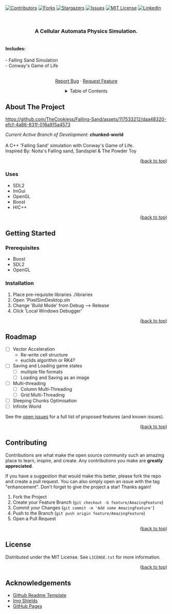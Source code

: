 <a name="readme-top"></a>
<!-- PROJECT SHIELDS -->
<!--
*** I'm using markdown "reference style" links for readability.
*** Reference links are enclosed in brackets [ ] instead of parentheses ( ).
*** See the bottom of this document for the declaration of the reference variables
*** for contributors-url, forks-url, etc. This is an optional, concise syntax you may use.
*** https://www.markdownguide.org/basic-syntax/#reference-style-links
-->
[![Contributors][contributors-shield]][contributors-url]
[![Forks][forks-shield]][forks-url]
[![Stargazers][stars-shield]][stars-url]
[![Issues][issues-shield]][issues-url]
[![MIT License][license-shield]][license-url]
[![LinkedIn][linkedin-shield]][linkedin-url]

<!-- PROJECT LOGO -->
<br />
<div align="center">
  <a href="https://github.com/TheCookies/Falling-Sand">
<!--     <img src="images/logo.png" alt="Logo" width="80" height="80"> -->
  </a>

<h3 align="center">A Cellular Automata Physics Simulation.</h3>
  <p align="center">
    <div style="text-align: left; padding: 0px;">
      <div style="text-align: left; display: inline-block; padding-right: 10px;">
        <h4>Includes:</h4>   
        <p>
            - Falling Sand Simulation
            <br />
            - Conway's Game of Life
        </p>
      </div>
    </div>
    <!--<br />-->
    <!--<a href="https://github.com/github_username/repo_name"><strong>Explore the docs »</strong></a>-->
    <!--<br />-->
    <br />
    <!--<a href="https://github.com/github_username/repo_name">View Demo</a>-->
    <!--·-->
    <a href="https://github.com/TheCookiess/Falling-Sand/issues">Report Bug</a>
    ·
    <a href="https://github.com/TheCookiess/Falling-Sand/issues">Request Feature</a>
  </p>
</div>


<!-- TABLE OF CONTENTS -->
<div style="text-align: center;">
<details>
  <summary>Table of Contents</summary>
  <ol style="text-align: center; display: inline-block;">
    <li>
      <a href="#about-the-project">About The Project</a>
      <ul>
        <li><a href="#built-with">Built With</a></li>
      </ul>
    </li>
    <li>
      <a href="#getting-started">Getting Started</a>
      <ul>
        <li><a href="#prerequisites">Prerequisites</a></li>
        <li><a href="#installation">Installation</a></li>
      </ul>
    </li>
    <li><a href="#usage">Usage</a></li>
    <li><a href="#roadmap">Roadmap</a></li>
    <li><a href="#contributing">Contributing</a></li>
    <li><a href="#license">License</a></li>
    <li><a href="#contact">Contact</a></li>
    <li><a href="#acknowledgments">Acknowledgments</a></li>
  </ol>
</details>
</div>

<!-- ABOUT THE PROJECT -->
## About The Project

https://github.com/TheCookiess/Falling-Sand/assets/117533212/daa48320-efcf-4a86-831f-016a915a4573

<p>
  <i> Current Active Branch of Development: </i> 
  <b> chunked-world </b>
  <br /> <br />
  A C++ 'Falling Sand' simulation with Conway's Game of Life.
  <br /> 
  Inspired By: Noita's Falling sand, Sandspiel & The Powder Toy
</p>

<p align="right">(<a href="#readme-top">back to top</a>)</p>

### Uses
* SDL2
* ImGui
* OpenGL
* Boost
* HIC++


<p align="right">(<a href="#readme-top">back to top</a>)</p>


<!-- GETTING STARTED -->
## Getting Started

### Prerequisites
* Boost
* SDL2
* OpenGL


### Installation
<!-- talk about installing boost at some point... -->

1. Place pre-requisite libraries ./libraries
2. Open 'PixelSimDesktop.sln
3. Change 'Build Mode' from Debug --> Release
4. Click 'Local Windows Debugger'

<p align="right">(<a href="#readme-top">back to top</a>)</p>



<!-- USAGE EXAMPLES -->
<!--## Usage-->

<!--Use this space to show useful examples of how a project can be used. Additional screenshots, code examples and demos work well in this space. You may also link to more resources.-->

<!--<p align="right">(<a href="#readme-top">back to top</a>)</p>-->



<!-- ROADMAP -->
## Roadmap

- [ ] Vector Acceleration
    - Re-write cell structure
    - euclids algorithm or RK4?
- [ ] Saving and Loading game states
    - [ ] multiple file formats
    - [ ] Loading and Saving as an image
- [ ] Multi-threading
    - [ ] Column Multi-Threading
    - [ ] Grid Multi-Threading
- [ ] Sleeping Chunks Optimisation
- [ ] Infinite World

See the [open issues](https://github.com/github_username/repo_name/issues) for a full list of proposed features (and known issues).

<p align="right">(<a href="#readme-top">back to top</a>)</p>



<!-- CONTRIBUTING -->
## Contributing

Contributions are what make the open source community such an amazing place to learn, inspire, and create. Any contributions you make are **greatly appreciated**.

If you have a suggestion that would make this better, please fork the repo and create a pull request. You can also simply open an issue with the tag "enhancement".
Don't forget to give the project a star! Thanks again!

1. Fork the Project
2. Create your Feature Branch (`git checkout -b feature/AmazingFeature`)
3. Commit your Changes (`git commit -m 'Add some AmazingFeature'`)
4. Push to the Branch (`git push origin feature/AmazingFeature`)
5. Open a Pull Request

<p align="right">(<a href="#readme-top">back to top</a>)</p>



<!-- LICENSE -->
## License

Distributed under the MIT License. See `LICENSE.txt` for more information.

<p align="right">(<a href="#readme-top">back to top</a>)</p>


<!-- Acknowledgements -->
## Acknowledgements

* [Github Readme Template](https://github.com/othneildrew/Best-README-Template/)
* [Img Shields](https://shields.io)
* [GitHub Pages](https://pages.github.com)

<!-- MARKDOWN LINKS & IMAGES -->
<!-- https://www.markdownguide.org/basic-syntax/#reference-style-links -->
[demo-screenshot]: Resources/Pictures/falling-sand-demo.png
[contributors-shield]: https://img.shields.io/github/contributors/TheCookiess/Falling-Sand.svg?style=for-the-badge
[contributors-url]: https://github.com/TheCookiess/Falling-Sand/graphs/contributors
[forks-shield]: https://img.shields.io/github/forks/TheCookiess/Falling-Sand.svg?style=for-the-badge
[forks-url]: https://github.com/TheCookiess/Falling-Sand/network/members
[stars-shield]: https://img.shields.io/github/stars/TheCookiess/Falling-Sand.svg?style=for-the-badge
[stars-url]: https://github.com/TheCookiess/Falling-Sand/stargazers
[issues-shield]: https://img.shields.io/github/issues/TheCookiess/Falling-Sand.svg?style=for-the-badge
[issues-url]: https://github.com/TheCookiess/Falling-Sand/issues
[license-shield]: https://img.shields.io/github/license/TheCookiess/Falling-Sand.svg?style=for-the-badge
[license-url]: https://github.com/TheCookiess/Falling-Sand/blob/master/LICENSE.txt
[linkedin-shield]: https://img.shields.io/badge/-LinkedIn-black.svg?style=for-the-badge&logo=linkedin&colorB=555
[linkedin-url]: https://www.linkedin.com/in/tom-crawley-30910b273/
[product-screenshot]: images/screenshot.png 
[readme-template]: https://github.com/othneildrew/Best-README-Template/
